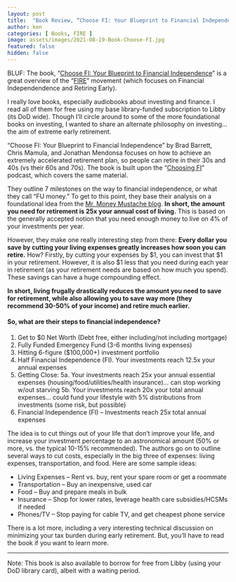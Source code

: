 ```yaml
---
layout: post
title:  "Book Review, “Choose FI: Your Blueprint to Financial Independence”"
author: ken
categories: [ Books, FIRE ]
image: assets/images/2021-08-19-Book-Choose-FI.jpg
featured: false
hidden: false
---
```


BLUF: The book, “[Choose FI: Your Blueprint to Financial Independence](https://www.amazon.com/Choose-FI-Blueprint-Financial-Independence/dp/0960058907)” is a great overview of the “[FIRE](https://www.investopedia.com/terms/f/financial-independence-retire-early-fire.asp)” movement (which focuses on Financial Independendence and Retiring Early).  

I really love books, especially audiobooks about investing and finance.  I read all of them for free using my base library-funded subscription to Libby (its DoD wide).  Though I’ll circle around to some of the more foundational books on investing, I wanted to share an alternate philosophy on investing… the aim of extreme early retirement.

“Choose FI: Your Blueprint to Financial Independence” by Brad Barrett, Chris Mamula, and Jonathan Mendonsa focuses on how to achieve an extremely accelerated retirement plan, so people can retire in their 30s and 40s (vs their 60s and 70s).  The book is built upon the “[Choosing FI](https://www.choosefi.com/)” podcast, which covers the same material.

They outline 7 milestones on the way to financial independence, or what they call “FU money.”  To get to this point, they base their analysis on a foundational idea from the [Mr. Money Mustache blog](https://www.mrmoneymustache.com/2012/01/13/the-shockingly-simple-math-behind-early-retirement/).  **In short, the amount you need for retirement is 25x your annual cost of living.**  This is based on the generally accepted notion that you need enough money to live on 4% of your investments per year.

However, they make one really interesting step from there: **Every dollar you save by cutting your living expenses greatly increases how soon you can retire.**  How?  Firstly, by cutting your expenses by $1, you can invest that $1 in your retirement.  However, it is also $1 less that you need during each year in retirement (as your retirement needs are based on how much you spend).  These savings can have a huge compounding effect.

**In short, living frugally drastically reduces the amount you need to save for retirement, while also allowing you to save way more (they recommend 30-50% of your income) and retire much earlier.**

#### So, what are their steps to financial independence?

1. Get to $0 Net Worth (Debt free, either including/not including mortgage)
2. Fully Funded Emergency Fund (3-6 months living expenses)
3. Hitting 6-figure ($100,000+) investment portfolio
4. Half Financial Independence (FI).  Your investments reach 12.5x your annual expenses
5. Getting Close:
  5a. Your investments reach 25x your annual essential expenses (housing/food/utilities/health insurance)… can stop working w/out starving
  5b. Your investments reach 20x your total annual expenses… could fund your lifestyle with 5% distributions from investments (some risk, but possible)
6. Financial Independence (FI) – Investments reach 25x total annual expenses

The idea is to cut things out of your life that don’t improve your life, and increase your investment percentage to an astronomical amount (50% or more, vs. the typical 10-15% recommended). The authors go on to outline several ways  to cut costs, especially in the big three of expenses: living expenses, transportation, and food. Here are some sample ideas:

- Living Expenses – Rent vs. buy, rent your spare room or get a roommate
- Transportation – Buy an inexpensive, used car
- Food – Buy and prepare meals in bulk
- Insurance – Shop for lower rates, leverage health care subsidies/HCSMs if needed
- Phones/TV – Stop paying for cable TV, and get cheapest phone service

There is a lot more, including a very interesting technical discussion on minimizing your tax burden during early retirement.  But, you’ll have to read the book if you want to learn more.   

------------

Note: This book is also available to borrow for free from Libby (using your DoD library card), albeit with a waiting period.  


